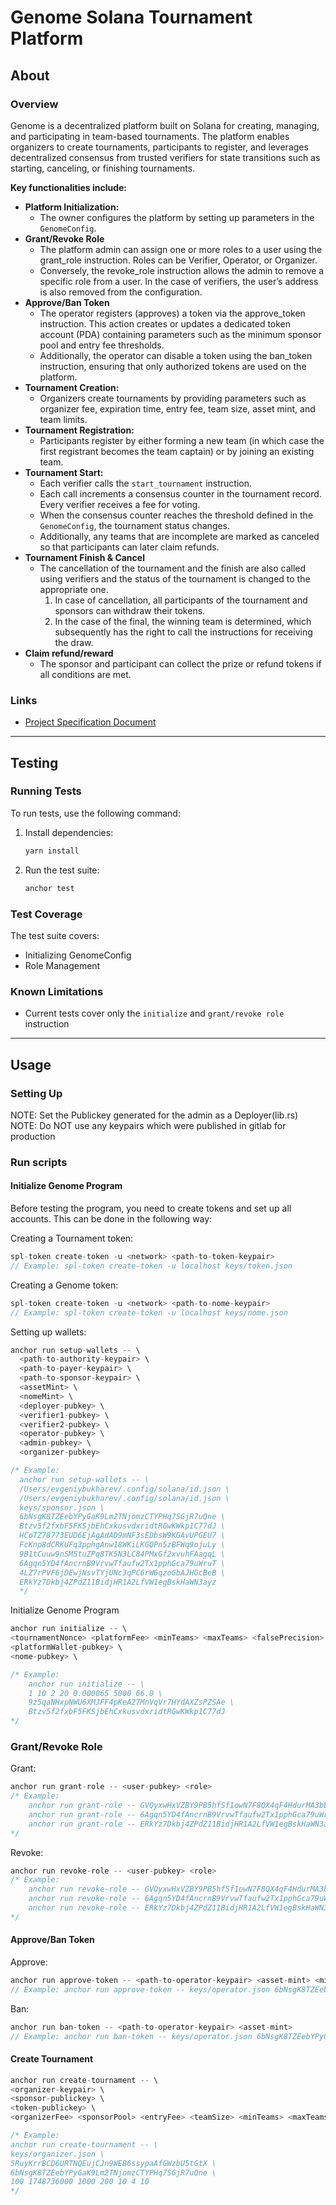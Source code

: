 # Genome Solana Tournament Platform

## About

### Overview

Genome is a decentralized platform built on Solana for creating, managing, and participating in team-based tournaments. The platform enables organizers to create tournaments, participants to register, and leverages decentralized consensus from trusted verifiers for state transitions such as starting, canceling, or finishing tournaments.

**Key functionalities include:**

- **Platform Initialization:**  
  - The owner configures the platform by setting up parameters in the `GenomeConfig`.
- **Grant/Revoke Role**  
  - The platform admin can assign one or more roles to a user using the grant_role instruction. Roles can be Verifier, Operator, or Organizer.
  - Conversely, the revoke_role instruction allows the admin to remove a specific role from a user. In the case of verifiers, the user’s address is also removed from the configuration.
- **Approve/Ban Token**  
  - The operator registers (approves) a token via the approve_token instruction. This action creates or updates a dedicated token account (PDA) containing parameters such as the minimum sponsor pool and entry fee thresholds.
  - Additionally, the operator can disable a token using the ban_token instruction, ensuring that only authorized tokens are used on the platform.
- **Tournament Creation:**  
  - Organizers create tournaments by providing parameters such as organizer fee, expiration time, entry fee, team size, asset mint, and team limits.
- **Tournament Registration:**  
  - Participants register by either forming a new team (in which case the first registrant becomes the team captain) or by joining an existing team.
- **Tournament Start:**  
  - Each verifier calls the `start_tournament` instruction.  
  - Each call increments a consensus counter in the tournament record. Every verifier receives a fee for voting.
  - When the consensus counter reaches the threshold defined in the `GenomeConfig`, the tournament status changes.
  - Additionally, any teams that are incomplete are marked as canceled so that participants can later claim refunds.
- **Tournament Finish & Cancel**  
  - The cancellation of the tournament and the finish are also called using verifiers and the status of the tournament is changed to the appropriate one.
    1. In case of cancellation, all participants of the tournament and sponsors can withdraw their tokens.
    2. In the case of the final, the winning team is determined, which subsequently has the right to call the instructions for receiving the draw.
- **Claim refund/reward**
  - The sponsor and participant can collect the prize or refund tokens if all conditions are met.

### Links

- [Project Specification Document](https://entangle.atlassian.net/wiki/spaces/ENTN/pages/264339472/Team+tournament+single+chain)

---

## Testing

### Running Tests

To run tests, use the following command:

1. Install dependencies:

    ```sh
    yarn install
    ```

2. Run the test suite:

    ```sh
    anchor test
    ```

### Test Coverage

The test suite covers:

- Initializing GenomeConfig
- Role Management

### Known Limitations

- Current tests cover only the `initialize` and `grant/revoke role` instruction

---

## Usage

### Setting Up

NOTE: Set the Publickey generated for the admin as a Deployer(lib.rs)
NOTE: Do NOT use any keypairs which were published in gitlab for production

### Run scripts

#### Initialize Genome Program

Before testing the program, you need to create tokens and set up all accounts. This can be done in the following way:

Creating a Tournament token:

```rs
spl-token create-token -u <network> <path-to-token-keypair>
// Example: spl-token create-token -u localhost keys/token.json
```

Creating a Genome token:

```rs
spl-token create-token -u <network> <path-to-nome-keypair>
// Example: spl-token create-token -u localhost keys/nome.json
```

Setting up wallets:

```rs
anchor run setup-wallets -- \
  <path-to-authority-keypair> \
  <path-to-payer-keypair> \
  <path-to-sponsor-keypair> \
  <assetMint> \
  <nomeMint> \
  <deployer-pubkey> \
  <verifier1-pubkey> \
  <verifier2-pubkey> \
  <operator-pubkey> \
  <admin-pubkey> \
  <organizer-pubkey>

/* Example: 
  anchor run setup-wallets -- \
  /Users/evgeniybukharev/.config/solana/id.json \
  /Users/evgeniybukharev/.config/solana/id.json \
  keys/sponsor.json \
  6bNsgK8TZEebYPyGaK9Lm2TNjomzCTYPHq7SGjR7uQne \
  Btzv5f2fxbF5FKSjbEhCxkusvdxridtRGwKWkp1C77dJ \
  HCoTZ78773EUD6EjAgAdAD9mNF3sEDbsW9KGAvUPGEU7 \
  FcKnp8dCRKUFq3pphgAnw18WKiLKGQPn5zBFWq9ojuLy \
  9B1tCuuw9nSM5tuZPq8TK5N3LC84PMxGf2xvuhFAagqL \
  6Agqn5YD4fAncrnB9VrvwTfaufw2Tx1pphGca79uWruT \
  4LZ7rPVF6jDEwjNsvTYjUNc3qPC6rW6qzoGbAJHGcBeB \
  ERkYz7Dkbj4ZPdZ11BidjHR1A2LfVW1egBskHaWN3ayz
  */
```

Initialize Genome Program

```rs
anchor run initialize -- \
<tournamentNonce> <platformFee> <minTeams> <maxTeams> <falsePrecision> <maxOrganizerFee> \
<platformWallet-pubkey> \
<nome-pubkey> \

/* Example:
    anchor run initialize -- \
    1 10 2 20 0.000065 5000 66.0 \
    9z5qaNHxpNWU6XMJFF4pKeA27MnVqVr7HYdAXZsPZSAe \
    Btzv5f2fxbF5FKSjbEhCxkusvdxridtRGwKWkp1C77dJ
*/
```

### Grant/Revoke Role

Grant:

```rs
anchor run grant-role -- <user-pubkey> <role>
/* Example: 
    anchor run grant-role -- GVQyxwHxVZBY9PB5hfSf1owN7F8QX4qF4HdurMA3bbr7 verifier
    anchor run grant-role -- 6Agqn5YD4fAncrnB9VrvwTfaufw2Tx1pphGca79uWruT operator
    anchor run grant-role -- ERkYz7Dkbj4ZPdZ11BidjHR1A2LfVW1egBskHaWN3ayz organizer
*/
```

Revoke:

```rs
anchor run revoke-role -- <user-pubkey> <role>
/* Example: 
    anchor run revoke-role -- GVQyxwHxVZBY9PB5hfSf1owN7F8QX4qF4HdurMA3bbr7 verifier
    anchor run revoke-role -- 6Agqn5YD4fAncrnB9VrvwTfaufw2Tx1pphGca79uWruT operator
    anchor run revoke-role -- ERkYz7Dkbj4ZPdZ11BidjHR1A2LfVW1egBskHaWN3ayz organizer
*/
```

#### Approve/Ban Token

Approve:

```rs
anchor run approve-token -- <path-to-operator-keypair> <asset-mint> <minSponsorPool> <minEntryFee>
// Example: anchor run approve-token -- keys/operator.json 6bNsgK8TZEebYPyGaK9Lm2TNjomzCTYPHq7SGjR7uQne 1000 10
```

Ban:

```rs
anchor run ban-token -- <path-to-operator-keypair> <asset-mint>
// Example: anchor run ban-token -- keys/operator.json 6bNsgK8TZEebYPyGaK9Lm2TNjomzCTYPHq7SGjR7uQne
```

#### Create Tournament

```rs
anchor run create-tournament -- \
<organizer-keypair> \
<sponsor-publickey> \
<token-publickey> \
<organizerFee> <sponsorPool> <entryFee> <teamSize> <minTeams> <maxTeams>

/* Example:
anchor run create-tournament -- \
keys/organizer.json \
5RuyKrrBCD6URTNQEujCJn9WEB6ssypaAfGWzbU5tGtX \
6bNsgK8TZEebYPyGaK9Lm2TNjomzCTYPHq7SGjR7uQne \
100 1748736000 1000 200 10 4 10
*/
```
